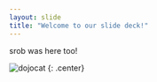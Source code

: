 ```yaml
---
layout: slide
title: "Welcome to our slide deck!"
---
```


srob was here too!

![dojocat](https://octodex.github.com/images/dojocat.jpg)
{: .center}
